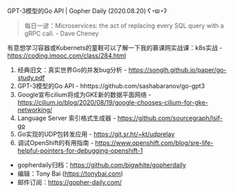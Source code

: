 GPT-3模型的Go API | Gopher Daily (2020.08.20) ʕ◔ϖ◔ʔ

>每日一谚：Microservices: the act of replacing every SQL query with a gRPC call. - Dave Cheney

有意想学习容器或Kubernets的童鞋可以了解一下我的慕课网实战课：k8s实战 - https://coding.imooc.com/class/284.html

1. 经典旧文：真实世界Go的并发bug分析 - https://songlh.github.io/paper/go-study.pdf
2. GPT-3模型的Go API - hhttps://github.com/sashabaranov/go-gpt3
3. Google宣布cilium将成为GKE新的数据平面网络 - https://cilium.io/blog/2020/08/19/google-chooses-cilium-for-gke-networking/
4. Language Server 索引格式生成器 - https://github.com/sourcegraph/lsif-go 
5. Go实现的UDP包转发应用 - https://git.sr.ht/~kt/udprelay
6. 调试OpenShift的有用指南 - https://www.openshift.com/blog/sre-life-helpful-pointers-for-debugging-openshift-1

* gopherdaily归档：https://github.com/bigwhite/gopherdaily
* 编辑：Tony Bai (https://tonybai.com)
* 邮件订阅：https://gopher-daily.com/



